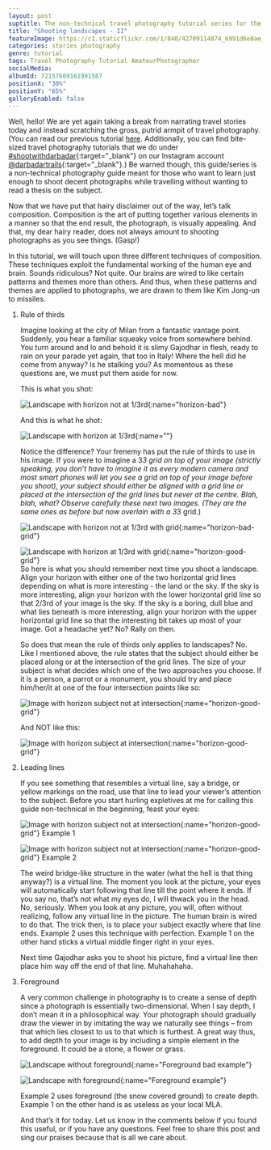 ```yaml
---
layout: post
suptitle: The non-technical travel photography tutorial series for the lazy amateur.
title: "Shooting landscapes - II"
featureImage: https://c1.staticflickr.com/1/840/42709114874_6991d6e8ae_c.jpg
categories: stories photography
genre: tutorial
tags: Travel Photography Tutorial AmateurPhotographer
socialMedia: 
albumId: 72157669161991587
positionX: "30%"
positionY: "65%"
galleryEnabled: false
---
```


Well, hello! We are yet again taking a break from narrating travel stories today and instead scratching the gross, putrid armpit of travel photography. (You can read our previous tutorial [here](http://darbadar.com/stories/photography/2018/06/shooting-landscapes/). Additionally, you can find bite-sized travel photography tutorials that we do under [#shootwithdarbadar](https://www.instagram.com/explore/tags/shootwithdarbadar/){:target="_blank"} on our Instagram account [@darbadartrails](https://www.instagram.com/darbadartrails/){:target="_blank"}.) Be warned though, this guide/series is a non-technical photography guide meant for those who want to learn just enough to shoot decent photographs while travelling without wanting to read a thesis on the subject.
 
Now that we have put that hairy disclaimer out of the way, let’s talk composition. Composition is the art of putting together various elements in a manner so that the end result, the photograph, is visually appealing. And that, my dear hairy reader, does not always amount to shooting photographs as you see things. (Gasp!)  
 
In this tutorial, we will touch upon three different techniques of composition. These techniques exploit the fundamental working of the human eye and brain. Sounds ridiculous? Not quite. Our brains are wired to like certain patterns and themes more than others. And thus, when these patterns and themes are applied to photographs, we are drawn to them like Kim Jong-un to missiles.
 
 
1. Rule of thirds
 
	Imagine looking at the city of Milan from a fantastic vantage point. Suddenly, you hear a familiar squeaky voice from somewhere behind. You turn around and lo and behold it is slimy Gajodhar in flesh, ready to rain on your parade yet again, that too in Italy! Where the hell did he come from anyway? Is he stalking you? As momentous as these questions are, we must put them aside for now.
 
	This is what you shot:
 
	![Landscape with horizon not at 1/3rd ](){:name="horizon-bad"}
 
	And this is what he shot:
 
	![Landscape with horizon at 1/3rd ](){:name=""}
 
	Notice the difference? Your frenemy has put the rule of thirds to use in his image. If you were to imagine a 3*3 grid on top of your image (strictly speaking, you don’t have to imagine it as every modern camera and most smart phones will let you see a grid on top of your image before you shoot), your subject should either be aligned with a grid line or placed at the intersection of the grid lines but never at the centre. Blah, blah, what? Observe carefully these next two images. (They are the same ones as before but now overlain with a 3*3 grid.)
 
	![Landscape with horizon not at 1/3rd with grid](){:name="horizon-bad-grid"} 
 
	![Landscape with horizon at 1/3rd with grid](){:name="horizon-good-grid"}   
	So here is what you should remember next time you shoot a landscape. Align your horizon with either one of the two horizontal grid lines depending on what is more interesting - the land or the sky. If the sky is more interesting, align your horizon with the lower horizontal grid line so that 2/3rd of your image is the sky. If the sky is a boring, dull blue and what lies beneath is more interesting, align your horizon with the upper horizontal grid line so that the interesting bit takes up most of your image. Got a headache yet? No? Rally on then.
 
	So does that mean the rule of thirds only applies to landscapes? No. Like I mentioned above, the rule states that the subject should either be placed along or at the intersection of the grid lines. The size of your subject is what decides which one of the two approaches you choose. If it is a person, a parrot or a monument, you should try and place him/her/it at one of the four intersection points like so:
 
	![Image with horizon subject not at intersection](){:name="horizon-good-grid"} 
 
	And NOT like this:
 
	![Image with horizon subject at intersection](){:name="horizon-good-grid"} 
 
2. Leading lines
 
	If you see something that resembles a virtual line, say a bridge, or yellow markings on the road, use that line to lead your viewer’s attention to the subject. Before you start hurling expletives at me for calling this guide non-technical in the beginning, feast your eyes:
 
	![Image with horizon subject not at intersection](){:name="horizon-good-grid"}  Example 1
 
	![Image with horizon subject not at intersection](){:name="horizon-good-grid"}  Example 2
 
	The weird bridge-like structure in the water (what the hell is that thing anyway?) is a virtual line. The moment you look at the picture, your eyes will automatically start following that line till the point where it ends. If you say no, that’s not what my eyes do, I will thwack you in the head. No, seriously. When you look at any picture, you will, often without realizing, follow any virtual line in the picture. The human brain is wired to do that. The trick then, is to place your subject exactly where that line ends. Example 2 uses this technique with perfection. Example 1 on the other hand sticks a virtual middle finger right in your eyes.
 
	Next time Gajodhar asks you to shoot his picture, find a virtual line then place him way off the end of that line. Muhahahaha.
 
3. Foreground
 
	A very common challenge in photography is to create a sense of depth since a photograph is essentially two-dimensional. When I say depth, I don’t mean it in a philosophical way. Your photograph should gradually draw the viewer in by imitating the way we naturally see things – from that which lies closest to us to that which is furthest. A great way thus, to add depth to your image is by including a simple element in the foreground. It could be a stone, a flower or grass.
 
	![Landscape without foreground](){:name="Foreground bad example"} 
 
	![Landscape with foreground](){:name="Foreground example"}
 
	Example 2 uses foreground (the snow covered ground) to create depth. Example 1 on the other hand is as useless as your local MLA.
 
	And that’s it for today. Let us know in the comments below if you found this useful, or if you have any questions. Feel free to share this post and sing our praises because that is all we care about.

